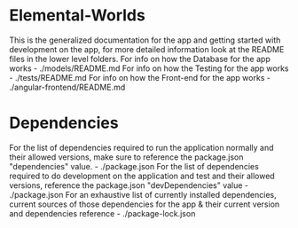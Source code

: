 # Elemental-Worlds
This is the generalized documentation for the app and getting started with development on the app, for more detailed information look at the README files
in the lower level folders.
For info on how the Database for the app works - ./models/README.md
For info on how the Testing for the app works - ./tests/README.md
For info on how the Front-end for the app works - ./angular-frontend/README.md

# Dependencies
For the list of dependencies required to run the application normally and their allowed versions, make sure to reference the package.json "dependencies" value. - ./package.json
For the list of dependencies required to do development on the application and test and their allowed versions, reference the package.json "devDependencies" value - ./package.json
For an exhaustive list of currently installed dependencies, current sources of those dependencies for the app & their current version and dependencies reference - ./package-lock.json
